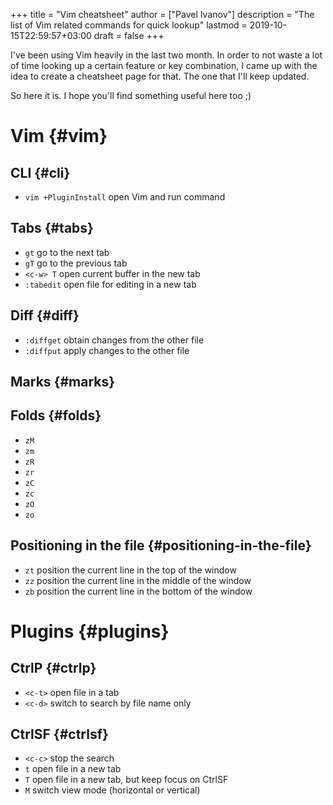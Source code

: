 +++
title = "Vim cheatsheet"
author = ["Pavel Ivanov"]
description = "The list of Vim related commands for quick lookup"
lastmod = 2019-10-15T22:59:57+03:00
draft = false
+++

I've been using Vim heavily in the last two month. In order to not waste a lot of time looking up a certain feature or key combination, I came up with the idea to create a cheatsheet page for that. The one that I'll keep updated.

So here it is. I hope you'll find something useful here too ;)


# Vim {#vim}


## CLI {#cli}

-   `vim +PluginInstall` open Vim and run command


## Tabs {#tabs}

-   `gt` go to the next tab
-   `gT` go to the previous tab
-   `<c-w> T` open current buffer in the new tab
-   `:tabedit` open file for editing in a new tab


## Diff {#diff}

-   `:diffget` obtain changes from the other file
-   `:diffput` apply changes to the other file


## Marks {#marks}


## Folds {#folds}

-   `zM`
-   `zm`
-   `zR`
-   `zr`
-   `zC`
-   `zc`
-   `zO`
-   `zo`


## Positioning in the file {#positioning-in-the-file}

-   `zt` position the current line in the top of the window
-   `zz` position the current line in the middle of the window
-   `zb` position the current line in the bottom of the window


# Plugins {#plugins}


## CtrlP {#ctrlp}

-   `<c-t>` open file in a tab
-   `<c-d>` switch to search by file name only


## CtrlSF {#ctrlsf}

-   `<c-c>` stop the search
-   `t` open file in a new tab
-   `T` open file in a new tab, but keep focus on CtrlSF
-   `M` switch view mode (horizontal or vertical)